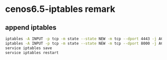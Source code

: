 # cenos6.5-iptables remark

## append iptables
```bash
iptables -A INPUT -p tcp -m state --state NEW -m tcp --dport 4443 -j ACCEPT
iptables -A INPUT -p tcp -m state --state NEW -m tcp --dport 8000 -j ACCEPT
service iptables save
service iptables restart
```
